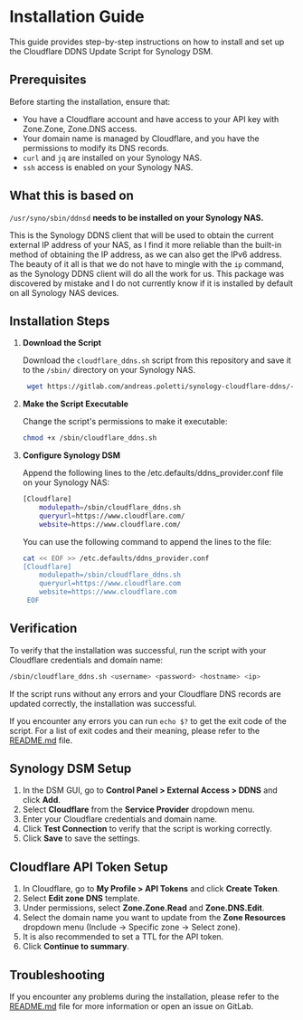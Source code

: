 # Installation Guide

This guide provides step-by-step instructions on how to install and set up the Cloudflare DDNS Update Script for Synology DSM.

## Prerequisites

Before starting the installation, ensure that:

- You have a Cloudflare account and have access to your API key with Zone.Zone, Zone.DNS access.
- Your domain name is managed by Cloudflare, and you have the permissions to modify its DNS records.
- `curl` and `jq` are installed on your Synology NAS.
- `ssh` access is enabled on your Synology NAS.

## What this is based on
`/usr/syno/sbin/ddnsd` **needs to be installed on your Synology NAS.**

This is the Synology DDNS client that will be used to obtain the current external IP address of your NAS, as I find it 
more reliable than the built-in method of obtaining the IP address, as we can also get the IPv6 address.
The beauty of it all is that we do not have to mingle with the `ip` command, as the Synology DDNS client will do all the
work for us.
This package was discovered by mistake and I do not currently know if it is installed by default on all Synology NAS devices.

## Installation Steps

1. **Download the Script**

   Download the `cloudflare_ddns.sh` script from this repository and save it to the `/sbin/` directory on your Synology NAS.
   ```bash
    wget https://gitlab.com/andreas.poletti/synology-cloudflare-ddns/-/raw/main/cloudflare_ddns.sh -O /sbin/cloudflare_ddns.sh
   ```

2. **Make the Script Executable**

   Change the script's permissions to make it executable:

   ```bash
   chmod +x /sbin/cloudflare_ddns.sh
   ```

3. **Configure Synology DSM**

   Append the following lines to the /etc.defaults/ddns_provider.conf file on your Synology NAS:
   ```bash
   [Cloudflare]
       modulepath=/sbin/cloudflare_ddns.sh
       queryurl=https://www.cloudflare.com/
       website=https://www.cloudflare.com/
   ```
   You can use the following command to append the lines to the file:
   ```bash
   cat << EOF >> /etc.defaults/ddns_provider.conf
   [Cloudflare]
       modulepath=/sbin/cloudflare_ddns.sh
       queryurl=https://www.cloudflare.com
       website=https://www.cloudflare.com
    EOF
    ```

## Verification

To verify that the installation was successful, run the script with your Cloudflare credentials and domain name:

```bash
/sbin/cloudflare_ddns.sh <username> <password> <hostname> <ip>
```

If the script runs without any errors and your Cloudflare DNS records are updated correctly, the installation was successful.

If you encounter any errors you can run `echo $?` to get the exit code of the script.
For a list of exit codes and their meaning, please refer to the [README.md](README.md) file.

## Synology DSM Setup
1. In the DSM GUI, go to **Control Panel > External Access > DDNS** and click **Add**.
2. Select **Cloudflare** from the **Service Provider** dropdown menu.
3. Enter your Cloudflare credentials and domain name.
4. Click **Test Connection** to verify that the script is working correctly.
5. Click **Save** to save the settings.

## Cloudflare API Token Setup
1. In Cloudflare, go to **My Profile > API Tokens** and click **Create Token**.
2. Select **Edit zone DNS** template.
3. Under permissions, select **Zone.Zone.Read** and **Zone.DNS.Edit**.
4. Select the domain name you want to update from the **Zone Resources** dropdown menu (Include -> Specific zone -> Select zone).
5. It is also recommended to set a TTL for the API token.
6. Click **Continue to summary**.

## Troubleshooting

If you encounter any problems during the installation, please refer to the [README.md](README.md) file for more information or open an issue on GitLab.